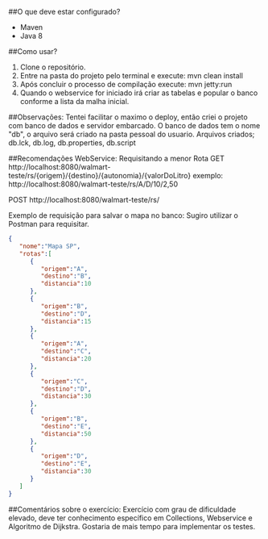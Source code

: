 ##O que deve estar configurado?
- Maven
- Java 8

##Como usar?
1. Clone o repositório.
2. Entre na pasta do projeto pelo terminal e execute: mvn clean install
3. Após concluir o processo de compilação execute: mvn jetty:run
4. Quando o webservice for iniciado irá criar as tabelas e popular o banco conforme a lista da malha inicial.

##Observações:
Tentei facilitar o maximo o deploy, então criei o projeto com banco de dados e servidor embarcado. O banco de dados tem o nome "db", o arquivo será criado na pasta pessoal do usuario. Arquivos criados; db.lck, db.log, db.properties, db.script

##Recomendações WebService:
Requisitando a menor Rota
GET http://localhost:8080/walmart-teste/rs/{origem}/{destino}/{autonomia}/{valorDoLitro}
exemplo: http://localhost:8080/walmart-teste/rs/A/D/10/2,50

POST http://localhost:8080/walmart-teste/rs/

Exemplo de requisição para salvar o mapa no banco:
Sugiro utilizar o Postman para requisitar.
```json
{
   "nome":"Mapa SP",
   "rotas":[
      {
         "origem":"A",
         "destino":"B",
         "distancia":10
      },
      {
         "origem":"B",
         "destino":"D",
         "distancia":15
      },
      {
         "origem":"A",
         "destino":"C",
         "distancia":20
      },
      {
         "origem":"C",
         "destino":"D",
         "distancia":30
      },
      {
         "origem":"B",
         "destino":"E",
         "distancia":50
      },
      {
         "origem":"D",
         "destino":"E",
         "distancia":30
      }
   ]
}
```

##Comentários sobre o exercício:
Exercício com grau de dificuldade elevado, deve ter conhecimento específico em Collections, Webservice e Algoritmo de Dijkstra. Gostaria de mais tempo para implementar os testes.



